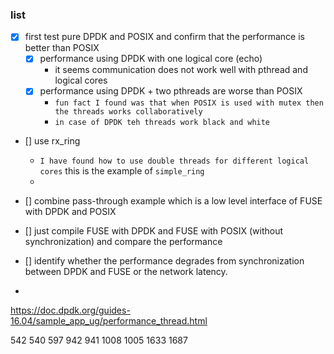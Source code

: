 ### list
- [x] first test pure DPDK and POSIX and confirm that the performance is better than POSIX
  - [x] performance using DPDK with one logical core (echo)
    - it seems communication does not work well with pthread and logical cores
  - [x] performance using DPDK + two pthreads are worse than POSIX
    - `fun fact I found was that when POSIX is used with mutex then the threads works collaboratively`
    - `in case of DPDK teh threads work black and white`

- [] use rx_ring
    - `I have found how to use double threads for different logical cores` this is the example of `simple_ring`
    -

- [] combine pass-through example which is a low level interface of FUSE with DPDK and POSIX
- [] just compile FUSE with DPDK and FUSE with POSIX (without synchronization) and compare the performance
- [] identify whether the performance degrades from synchronization between DPDK and FUSE or the network latency.
-

https://doc.dpdk.org/guides-16.04/sample_app_ug/performance_thread.html


542
540
597
942
941
1008
1005
1633
1687
